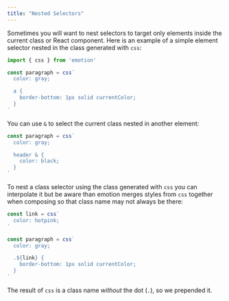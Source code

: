 ```yaml
---
title: "Nested Selectors"
---
```


Sometimes you will want to nest selectors to target only elements inside the
current class or React component. Here is an example of a simple element
selector nested in the class generated with `css`:

```jsx
import { css } from 'emotion'

const paragraph = css`
  color: gray;

  a {
    border-bottom: 1px solid currentColor;
  }
`
```

You can use `&` to select the current class nested in another element:

```jsx
const paragraph = css`
  color: gray;

  header & {
    color: black;
  }
`
```

To nest a class selector using the class generated with `css` you can
interpolate it but be aware than emotion merges styles from `css` together when
composing so that class name may not always be there:

```jsx
const link = css`
  color: hotpink;
`

const paragraph = css`
  color: gray;

  .${link} {
    border-bottom: 1px solid currentColor;
  }
`
```

The result of `css` is a class name _without_ the dot (`.`), so we prepended it.
